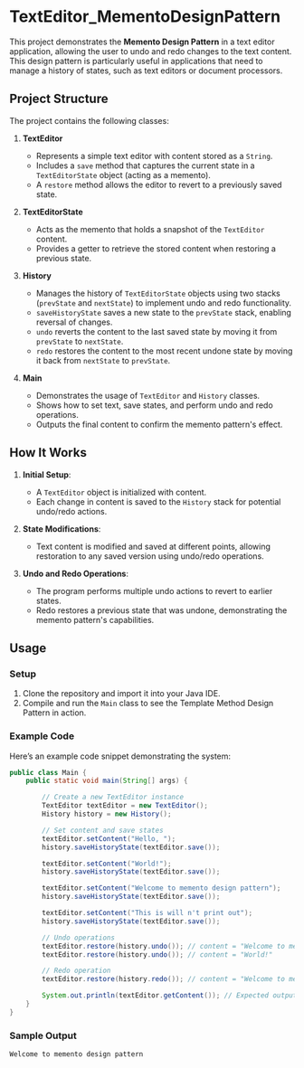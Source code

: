 # TextEditor_MementoDesignPattern

This project demonstrates the **Memento Design Pattern** in a text editor application, allowing the user to undo and redo changes to the text content. This design pattern is particularly useful in applications that need to manage a history of states, such as text editors or document processors.

## Project Structure

The project contains the following classes:

1. **TextEditor**
   - Represents a simple text editor with content stored as a `String`.
   - Includes a `save` method that captures the current state in a `TextEditorState` object (acting as a memento).
   - A `restore` method allows the editor to revert to a previously saved state.

2. **TextEditorState**
   - Acts as the memento that holds a snapshot of the `TextEditor` content.
   - Provides a getter to retrieve the stored content when restoring a previous state.

3. **History**
   - Manages the history of `TextEditorState` objects using two stacks (`prevState` and `nextState`) to implement undo and redo functionality.
   - `saveHistoryState` saves a new state to the `prevState` stack, enabling reversal of changes.
   - `undo` reverts the content to the last saved state by moving it from `prevState` to `nextState`.
   - `redo` restores the content to the most recent undone state by moving it back from `nextState` to `prevState`.

4. **Main**
   - Demonstrates the usage of `TextEditor` and `History` classes.
   - Shows how to set text, save states, and perform undo and redo operations.
   - Outputs the final content to confirm the memento pattern's effect.

## How It Works

1. **Initial Setup**:
   - A `TextEditor` object is initialized with content.
   - Each change in content is saved to the `History` stack for potential undo/redo actions.

2. **State Modifications**:
   - Text content is modified and saved at different points, allowing restoration to any saved version using undo/redo operations.

3. **Undo and Redo Operations**:
   - The program performs multiple undo actions to revert to earlier states.
   - Redo restores a previous state that was undone, demonstrating the memento pattern's capabilities.

## Usage

### Setup

1. Clone the repository and import it into your Java IDE.
2. Compile and run the `Main` class to see the Template Method Design Pattern in action.

### Example Code

Here’s an example code snippet demonstrating the system:

```java
public class Main {
    public static void main(String[] args) {

        // Create a new TextEditor instance
        TextEditor textEditor = new TextEditor();
        History history = new History();

        // Set content and save states
        textEditor.setContent("Hello, ");
        history.saveHistoryState(textEditor.save());

        textEditor.setContent("World!");
        history.saveHistoryState(textEditor.save());

        textEditor.setContent("Welcome to memento design pattern");
        history.saveHistoryState(textEditor.save());

        textEditor.setContent("This is will n't print out");
        history.saveHistoryState(textEditor.save());

        // Undo operations
        textEditor.restore(history.undo()); // content = "Welcome to memento design pattern"
        textEditor.restore(history.undo()); // content = "World!"

        // Redo operation
        textEditor.restore(history.redo()); // content = "Welcome to memento design pattern"

        System.out.println(textEditor.getContent()); // Expected output: Welcome to memento design pattern
    }
}
```

### Sample Output

```plaintext
Welcome to memento design pattern
